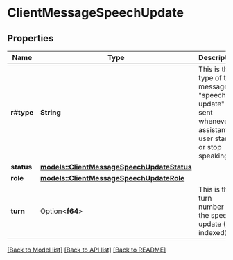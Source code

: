 # ClientMessageSpeechUpdate

## Properties

Name | Type | Description | Notes
------------ | ------------- | ------------- | -------------
**r#type** | **String** | This is the type of the message. \"speech-update\" is sent whenever assistant or user start or stop speaking. | 
**status** | [**models::ClientMessageSpeechUpdateStatus**](ClientMessageSpeechUpdateStatus.md) |  | 
**role** | [**models::ClientMessageSpeechUpdateRole**](ClientMessageSpeechUpdateRole.md) |  | 
**turn** | Option<**f64**> | This is the turn number of the speech update (0-indexed). | [optional]

[[Back to Model list]](../README.md#documentation-for-models) [[Back to API list]](../README.md#documentation-for-api-endpoints) [[Back to README]](../README.md)


